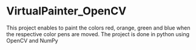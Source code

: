 # VirtualPainter_OpenCV
This project enables to paint the colors red, orange, green and blue when the respective color pens are moved. The project is done in python using OpenCV and NumPy
